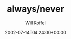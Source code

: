 ---
title: 'always/never'
posts: 2
hash: 't48'
author: 'Will Koffel'
date: 2002-07-14T04:24:00+00:00
sources:
  - http://forums.tokipona.org/viewtopic.php%3Ft=48.html
---